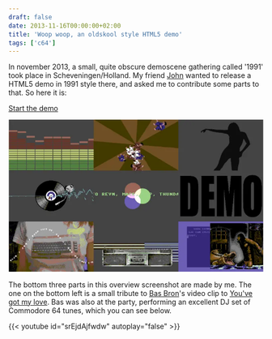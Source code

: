 ```yaml
---
draft: false
date: 2013-11-16T00:00:00+02:00
title: 'Woop woop, an oldskool style HTML5 demo'
tags: ['c64']
---
```


In november 2013, a small, quite obscure demoscene gathering called '1991' took
place in Scheveningen/Holland. My friend [John](https://www.johnbruin.net/)
wanted to release a HTML5 demo in 1991 style there, and asked me to contribute
some parts to that. So here it is:

[Start the demo](https://johnbruin.net/1991demo/index.htm)

![1991 demo screenshot](1991.webp)

The bottom three parts in this overview screenshot are made by me.
The one on the bottom left is a small tribute to [Bas Bron](https://en.wikipedia.org/wiki/Bas_Bron)'s video clip to [You've got my love](https://www.youtube.com/watch?v=-LsDy7N-Nz4). Bas was also at the party, performing an excellent DJ set of Commodore 64 tunes, which you can see below.

{{< youtube id="srEjdAjfwdw" autoplay="false" >}}
